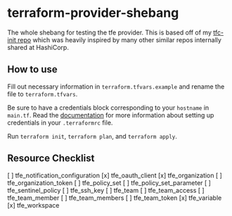 # terraform-provider-shebang

The whole shebang for testing the tfe provider. This is based off of my [tfc-init repo](https://github.com/acespacecase/tfc-init) which was heavily inspired by many other similar repos internally shared at HashiCorp.

## How to use

Fill out necessary information in `terraform.tfvars.example` and rename the file to `terraform.tfvars`. 

Be sure to have a credentials block corresponding to your `hostname` in `main.tf`. Read the [documentation](https://www.terraform.io/docs/commands/cli-config.html#credentials) for more information about setting up credentials in your `.terraformrc` file.

Run `terraform init`, `terraform plan`, and `terraform apply`.

## Resource Checklist
[ ] tfe_notification_configuration
[x] tfe_oauth_client
[x] tfe_organization
[ ] tfe_organization_token
[ ] tfe_policy_set
[ ] tfe_policy_set_parameter
[ ] tfe_sentinel_policy
[ ] tfe_ssh_key
[ ] tfe_team
[ ] tfe_team_access
[ ] tfe_team_member
[ ] tfe_team_members
[ ] tfe_team_token
[x] tfe_variable
[x] tfe_workspace